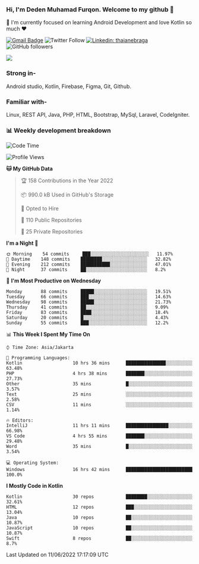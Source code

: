 ### Hi, I'm Deden Muhamad Furqon. Welcome to my github 👋

<!--
**furqoncreative/furqoncreative** is a ✨ _special_ ✨ repository because its `README.md` (this file) appears on your GitHub profile.

Here are some ideas to get you started:

- 🔭 I’m currently working on ...
- 👯 I’m looking to collaborate on ...
- 🤔 I’m looking for help with ...
- 💬 Ask me about ...
- 📫 How to reach me: ...
- 😄 Pronouns: ...
- ⚡ Fun fact: ...
-->

  🌱 I'm currently focused on learning Android Development and love Kotlin so much ❤ 

[![Gmail Badge](https://img.shields.io/badge/-furqoncreative24@gmail.com-c14438?style=flat-square&logo=Gmail&logoColor=white&link=mailto:furqoncreative24@gmail.com)](mailto:furqoncreative24@gmail.com)
![Twitter Follow](https://img.shields.io/twitter/follow/furqoncreative?label=Follow)
[![Linkedin: thaianebraga](https://img.shields.io/badge/-Deden_Muhamad_Furqon-blue?style=flat-square&logo=Linkedin&logoColor=white&link=https://www.linkedin.com/in/anmol-p-singh/)](https://www.linkedin.com/in/furqoncreative/)
![GitHub followers](https://img.shields.io/github/followers/furqoncreative?label=Follow&style=social)

<img src="https://github-readme-stats.sera5-dev.vercel.app/api?username=furqoncreative&hide=stars&show_icons=true&count_private=true&include_all_commits=true&title_color=#008080&icon_color=#008080&hide_border=true" width="">

### Strong in-

Android studio, Kotlin, Firebase, Figma, Git, Github.

### Familiar with-
Linux, REST API, Java, PHP, HTML, Bootstrap, MySql, Laravel, CodeIgniter.

### 📊 Weekly development breakdown

<!--START_SECTION:waka-->
![Code Time](http://img.shields.io/badge/Code%20Time-0%20secs-blue)

![Profile Views](http://img.shields.io/badge/Profile%20Views-0-blue)

**🐱 My GitHub Data** 

> 🏆 158 Contributions in the Year 2022
 > 
> 📦 990.0 kB Used in GitHub's Storage 
 > 
> 💼 Opted to Hire
 > 
> 📜 110 Public Repositories 
 > 
> 🔑 25 Private Repositories  
 > 
**I'm a Night 🦉** 

```text
🌞 Morning    54 commits     ███░░░░░░░░░░░░░░░░░░░░░░   11.97% 
🌆 Daytime    148 commits    ████████░░░░░░░░░░░░░░░░░   32.82% 
🌃 Evening    212 commits    ███████████░░░░░░░░░░░░░░   47.01% 
🌙 Night      37 commits     ██░░░░░░░░░░░░░░░░░░░░░░░   8.2%

```
📅 **I'm Most Productive on Wednesday** 

```text
Monday       88 commits     █████░░░░░░░░░░░░░░░░░░░░   19.51% 
Tuesday      66 commits     ███░░░░░░░░░░░░░░░░░░░░░░   14.63% 
Wednesday    98 commits     █████░░░░░░░░░░░░░░░░░░░░   21.73% 
Thursday     41 commits     ██░░░░░░░░░░░░░░░░░░░░░░░   9.09% 
Friday       83 commits     ████░░░░░░░░░░░░░░░░░░░░░   18.4% 
Saturday     20 commits     █░░░░░░░░░░░░░░░░░░░░░░░░   4.43% 
Sunday       55 commits     ███░░░░░░░░░░░░░░░░░░░░░░   12.2%

```


📊 **This Week I Spent My Time On** 

```text
⌚︎ Time Zone: Asia/Jakarta

💬 Programming Languages: 
Kotlin                   10 hrs 36 mins      ███████████████░░░░░░░░░░   63.48% 
PHP                      4 hrs 38 mins       ███████░░░░░░░░░░░░░░░░░░   27.73% 
Other                    35 mins             █░░░░░░░░░░░░░░░░░░░░░░░░   3.57% 
Text                     25 mins             ░░░░░░░░░░░░░░░░░░░░░░░░░   2.58% 
CSV                      11 mins             ░░░░░░░░░░░░░░░░░░░░░░░░░   1.14%

🔥 Editors: 
IntelliJ                 11 hrs 11 mins      ████████████████░░░░░░░░░   66.98% 
VS Code                  4 hrs 55 mins       ███████░░░░░░░░░░░░░░░░░░   29.48% 
Word                     35 mins             █░░░░░░░░░░░░░░░░░░░░░░░░   3.54%

💻 Operating System: 
Windows                  16 hrs 42 mins      █████████████████████████   100.0%

```

**I Mostly Code in Kotlin** 

```text
Kotlin                   30 repos            ████████░░░░░░░░░░░░░░░░░   32.61% 
HTML                     12 repos            ███░░░░░░░░░░░░░░░░░░░░░░   13.04% 
Java                     10 repos            ██░░░░░░░░░░░░░░░░░░░░░░░   10.87% 
JavaScript               10 repos            ██░░░░░░░░░░░░░░░░░░░░░░░   10.87% 
Swift                    8 repos             ██░░░░░░░░░░░░░░░░░░░░░░░   8.7%

```



 Last Updated on 11/06/2022 17:17:09 UTC
<!--END_SECTION:waka-->
